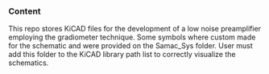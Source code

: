 ### Content

This repo stores KiCAD files for the development of a low noise preamplifier employing the gradiometer technique. Some symbols where custom made for the schematic and were provided on the Samac_Sys folder. User must add this folder to the KiCAD library path list to correctly visualize the schematics.
